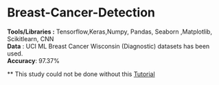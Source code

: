 # Breast-Cancer-Detection
**Tools/Libraries :** Tensorflow,Keras,Numpy, Pandas, Seaborn ,Matplotlib, Scikitlearn, CNN <br /> 
**Data** : UCI ML Breast Cancer Wisconsin (Diagnostic) datasets has been used.<br /> 
**Accuracy**: 97.37%

** This study could not be done without this [Tutorial](https://www.youtube.com/watch?v=Y6UDeGRyNZk&feature=youtu.be)

